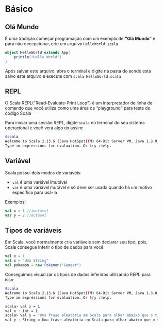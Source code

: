 # Básico

## Olá Mundo

É uma tradição começar programação com um exemplo de **"Olá Mundo"** e para não decepcionar, crie um arquivo `HelloWorld.scala`

```scala
object HelloWorld extends App{
    println("Hello World")
}
```

Após salvar este arquivo, abra o terminal e digite na pasta do aonde está salvo este arquivo e execute com `scala HelloWorld.scala`

## REPL

O Scala REPL("Read-Evaluate-Print Loop") é um interpretador de linha de comando que você utiliza como uma área de "playground" para teste de código Scala

Para iniciar uma sessão REPL, digite `scala` no terminal do seu sistema operacional e você verá algo do assim:

```bash
$scala
Welcome to Scala 2.13.6 (Java HotSpot(TM) 64-Bit Server VM, Java 1.8.0_301).
Type in expressions for evaluation. Or try :help.
```

## Variável

Scala possui dois modos de variáveis:

* `val` é uma variável imutável
* `var` é uma variável mutável e só deve ser usada quando há um motivo específico para usá-la

Exemplos:

```scala
val x = 1 //imutável
var y = 2 //mutável
```

## Tipos de variáveis

Em Scala, você normalmente cria variáveis sem declarar seu tipo, pois, Scala consegue inferir o tipo de dados para você

```scala
val x = 1
val s = "Uma String"
val pokemon = new Pokemon("Gengar")
```

Conseguimos visualizar os tipos de dados inferidos utilizando REPL para isso:

```bash
$scala
Welcome to Scala 2.13.6 (Java HotSpot(TM) 64-Bit Server VM, Java 1.8.0_301).
Type in expressions for evaluation. Or try :help.

scala> val x = 1 
val x : Int = 1
scala> val y = "Uma frase aleatória em Scala para olhar abaixo que o tipo é uma String"
val y : String = Uma frase aleatória em Scala para olhar abaixo que o tipo é uma String

```
